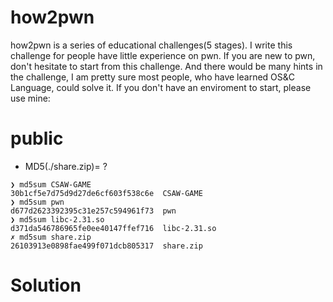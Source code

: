 # how2pwn
how2pwn is a series of educational challenges(5 stages). I write this challenge for people have little experience on pwn. If you are new to pwn, don't hesitate to start from this challenge. And there would be many hints in the challenge, I am pretty sure most people, who have learned OS&C Language, could solve it. If you don't have an enviroment to start, please use mine: 

# public
* MD5(./share.zip)= ?

```
❯ md5sum CSAW-GAME 
30b1cf5e7d75d9d27de6cf603f538c6e  CSAW-GAME
❯ md5sum pwn 
d677d2623392395c31e257c594961f73  pwn
❯ md5sum libc-2.31.so 
d371da546786965fe0ee40147ffef716  libc-2.31.so
✗ md5sum share.zip
26103913e0898fae499f071dcb805317  share.zip
```
# Solution






